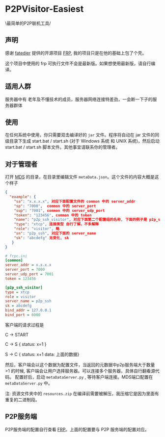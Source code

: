 # P2PVisitor-Easiest
 \最简单的P2P联机工具/

## 声明

感谢 [fatedier](https://github.com/fatedier/) 提供的开源项目 [FRP](https://github.com/fatedier/frp), 我的项目只是在他的基础上包了个壳。

这个项目中使用的 frp 可执行文件不会是最新版。如果想使用最新版，请自行编译。

## 适用人群

服务器中有 老年及不懂技术的成员，服务器网络连接特差劲，一会断一下子的服务器群体

## 使用

在任何系统中使用，你只需要双击编译好的 `jar` 文件。程序将自动在 jar 文件的同级目录下生成 start.bat / start.sh (对于 Windows 系统 和 UNIX 系统)，然后启动 start.bat / start.sh 脚本文件。其他事宜请联系你的管理者。

## 对于管理者

打开 [MDS](https://github.com/ixiaohei-sakura/P2PVisitor-Easiest/tree/master/MetaDataServer) 的目录，在目录里编辑文件 `metaData.json`。这个文件的内容大概是这个样子

```json
{
  "example": {
    "sa": "x.x.x.x", 对应下面配置文件的 common 中的 server_addr
    "sp": "7000",  common 中的 server_port
    "sup": "7001", common 中的 server_udp_port
    "token": "123456", common 中的 token
    "name": "p2p_ssh_visitor", 对应下面第二个配置组的名称, 下面的例子是 p2p_ssh
    "type": "xtcp", 连接类型 自行了解，不多解释
    "role": "visitor", 略
    "sn": "p2p_ssh", 对应下面的 server_name
    "sk": "abcdefg" 无变化, sk
   }
}
```

```ini
# frpc.ini
[common]
server_addr = x.x.x.x
server_port = 7000
server_udp_port = 7001
token = 123456

[p2p_ssh_visitor]
type = xtcp
role = visitor
server_name = p2p_ssh
sk = abcdefg
bind_addr = 127.0.0.1
bind_port = 6000
```

客户端的请求过程是

C -> START

C -> S { status: x=1 }

S -> C { status: x+1 data: 上面的数据}

然后，客户端会以这个数据为配置文件，当返回的元数据中p2p服务端大于数量 >1 的时候, 客户端会让用户选择服务器。可以连接多个服务器，具体自行翻看源代码。
配置好后，启动 `metaDataServer.py` , 等待客户端连接。MDS端口配置在 `metaDataServer.py` 中。

注: 资源文件夹中的 `resources.zip` 在编译前需要被解压，我压缩它是因为里面有重复的二进制段。 

## P2P服务端

P2P服务端的配置自行查看  [FRP](https://github.com/fatedier/frp)。上面的配置要与 P2P 服务端的配置对应。

